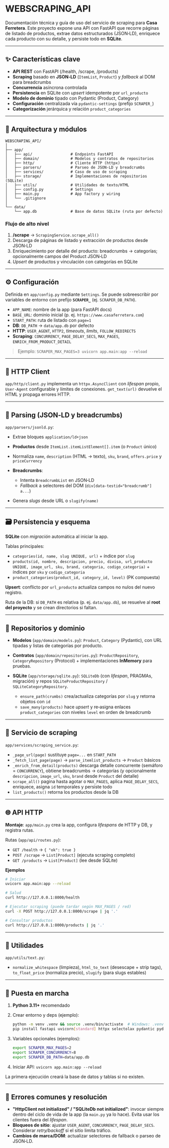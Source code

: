 # WEBSCRAPING\_API

Documentación técnica y guía de uso del servicio de scraping para **Casa Ferretera**. Este proyecto expone una API con FastAPI que recorre páginas de listado de productos, extrae datos estructurados (JSON‑LD), enriquece cada producto con su detalle, y persiste todo en **SQLite**.

---

## ✨ Características clave

* **API REST** con FastAPI (/health, /scrape, /products)
* **Scraping** basado en **JSON‑LD** (`ItemList`, `Product`) y *fallback* al DOM para breadcrumbs
* **Concurrencia** asíncrona controlada
* **Persistencia** en SQLite con *upsert* idempotente por `url_producto`
* **Modelo de dominio** tipado con Pydantic (Product, Category)
* **Configuración** centralizada vía `pydantic-settings` (prefijo `SCRAPER_`)
* **Categorización** jerárquica y relación `product_categories`

---

## 🧱 Arquitectura y módulos

```
WEBSCRAPING_API/
│
├── app/
│   ├── api/                 # Endpoints FastAPI
│   ├── domain/              # Modelos y contratos de repositorios
│   ├── http/                # Cliente HTTP (httpx)
│   ├── parsers/             # Parseo de JSON-LD y breadcrumbs
│   ├── services/            # Caso de uso de scraping
│   ├── storage/             # Implementaciones de repositorios (SQLite)
│   ├── utils/               # Utilidades de texto/HTML
│   ├── config.py            # Settings
│   ├── main.py              # App factory y wiring
│   └── .gitignore
│
└── data/
    └── app.db               # Base de datos SQLite (ruta por defecto)
```

### Flujo de alto nivel

1. **/scrape** → `ScrapingService.scrape_all()`
2. Descarga de páginas de listado y extracción de productos desde JSON‑LD
3. Enriquecimiento por detalle del producto: breadcrumbs → categorías; opcionalmente campos del Product JSON‑LD
4. *Upsert* de productos y vinculación con categorías en SQLite

---

## ⚙️ Configuración

Definida en `app/config.py` mediante `Settings`. Se puede sobreescribir por variables de entorno con prefijo **`SCRAPER_`** (ej. `SCRAPER_DB_PATH`).

* `APP_NAME`: nombre de la app (para FastAPI docs)
* `BASE_URL`: dominio inicial (p. ej. `https://www.casaferretera.com`)
* `START_PATH`: ruta de listado con `page=1`
* **DB**: `DB_PATH` → `data/app.db` por defecto
* **HTTP**: `USER_AGENT`, `HTTP2`, *timeouts*, *limits*, `FOLLOW_REDIRECTS`
* **Scraping**: `CONCURRENCY`, `PAGE_DELAY_SECS`, `MAX_PAGES`, `ENRICH_FROM_PRODUCT_DETAIL`

> Ejemplo: `SCRAPER_MAX_PAGES=3 uvicorn app.main:app --reload`

---

## 🔌 HTTP Client

`app/http/client.py` implementa un `httpx.AsyncClient` con *lifespan* propio, `User-Agent` configurable y límites de conexiones. `get_text(url)` devuelve el HTML y propaga errores HTTP.

---

## 🧠 Parsing (JSON‑LD y breadcrumbs)

`app/parsers/jsonld.py`:

* Extrae bloques `application/ld+json`
* **Productos** desde `ItemList.itemListElement[].item` (o `Product` único)
* Normaliza `name`, `description` (HTML → texto), `sku`, `brand`, `offers.price` y `priceCurrency`
* **Breadcrumbs**:

  * Intenta `BreadcrumbList` en JSON‑LD
  * *Fallback* a selectores del DOM (`div[data-testid="breadcrumb"] a...`)
* Genera *slugs* desde URL o `slugify(name)`

---

## 🗃️ Persistencia y esquema

**SQLite** con *migración* automática al iniciar la app.

Tablas principales:

* `categories(id, name, slug UNIQUE, url)` + índice por `slug`
* `products(id, nombre, descripcion, precio, divisa, url_producto UNIQUE, image_url, sku, brand, categoria, codigo_categoria)` + índices por `sku` y `codigo_categoria`
* `product_categories(product_id, category_id, level)` (PK compuesta)

**Upsert**: conflicto por `url_producto` actualiza campos no nulos del nuevo registro.

Ruta de la DB: si `DB_PATH` es relativa (p. ej. `data/app.db`), se resuelve al **root del proyecto** y se crean directorios si faltan.

---

## 🧩 Repositorios y dominio

* **Modelos** (`app/domain/models.py`): `Product`, `Category` (Pydantic), con URL tipadas y listas de categorías por producto.
* **Contratos** (`app/domain/repositories.py`): `ProductRepository`, `CategoryRepository` (Protocol) + implementaciones **InMemory** para pruebas.
* **SQLite** (`app/storage/sqlite.py`): `SQLiteDb` (con *lifespan*, PRAGMAs, migración) y repos `SQLiteProductRepository` / `SQLiteCategoryRepository`.

  * `ensure_path(crumbs)` crea/actualiza categorías por `slug` y retorna objetos con `id`
  * `save_many(products)` hace *upsert* y re‑asigna enlaces `product_categories` con niveles `level` en orden de breadcrumb

---

## 🧪 Servicio de scraping

`app/services/scraping_service.py`:

* `_page_url(page)` sustituye `page=...` en `START_PATH`
* `_fetch_list_page(page)` → `parse_itemlist_products` → `Product` básicos
* `_enrich_from_detail(products)` descarga detalle concurrente (semáforo = `CONCURRENCY`), obtiene breadcrumbs → categorías (y opcionalmente `descripcion`, `image_url`, `sku`, `brand` desde `Product` del detalle)
* `scrape_all()` pagina hasta agotar o `MAX_PAGES`, aplica `PAGE_DELAY_SECS`, enriquece, asigna `id` temporales y persiste todo
* `list_products()` retorna los productos desde la DB

---

## 🌐 API HTTP

**Montaje**: `app/main.py` crea la app, configura *lifespans* de HTTP y DB, y registra rutas.

Rutas (`app/api/routes.py`):

* `GET /health` → `{ "ok": true }`
* `POST /scrape` → `List[Product]` (ejecuta scraping completo)
* `GET /products` → `List[Product]` (lee desde SQLite)

**Ejemplos**

```bash
# Iniciar
uvicorn app.main:app --reload

# Salud
curl http://127.0.0.1:8000/health

# Ejecutar scraping (puede tardar según MAX_PAGES / red)
curl -X POST http://127.0.0.1:8000/scrape | jq '.'

# Consultar productos
curl http://127.0.0.1:8000/products | jq '.'
```

---

## 🧰 Utilidades

`app/utils/text.py`:

* `normalize_whitespace` (limpieza), `html_to_text` (desescape + strip tags), `to_float_price` (normaliza precio), `slugify` (para slugs estables)

---

## 🚀 Puesta en marcha

1. **Python 3.11+** recomendado
2. Crear entorno y deps (ejemplo):

   ```bash
   python -m venv .venv && source .venv/bin/activate  # Windows: .venv\Scripts\activate
   pip install fastapi uvicorn[standard] httpx selectolax pydantic pydantic-settings aiosqlite
   ```
3. Variables opcionales (ejemplos):

   ```bash
   export SCRAPER_MAX_PAGES=2
   export SCRAPER_CONCURRENCY=8
   export SCRAPER_DB_PATH=data/app.db
   ```
4. Iniciar API: `uvicorn app.main:app --reload`

La primera ejecución creará la base de datos y tablas si no existen.

---

## 🧯 Errores comunes y resolución

* **"HttpClient not initialized" / "SQLiteDb not initialized"**: invocar siempre dentro del ciclo de vida de la app (la `main.py` ya lo hace). Evita usar los clientes fuera del *lifespan*.
* **Bloqueos de sitio**: ajustar `USER_AGENT`, `CONCURRENCY`, `PAGE_DELAY_SECS`. Considerar *retry/backoff* si el sitio limita tráfico.
* **Cambios de marca/DOM**: actualizar selectores de fallback o parseo de JSON‑LD.
